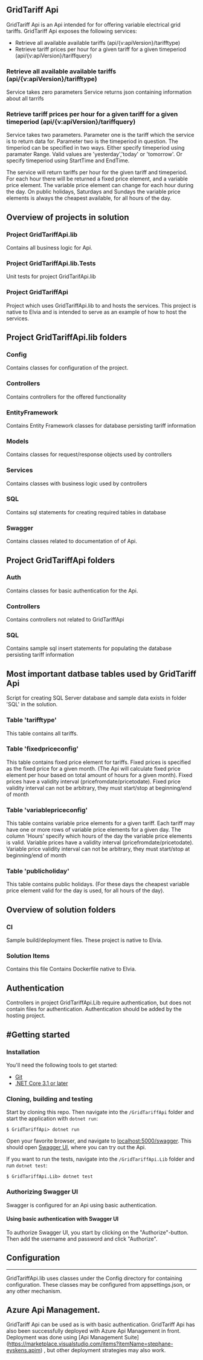## GridTariff Api

GridTariff Api is an Api intended for for offering variable electrical grid tariffs.
GridTariff Api exposes the following services:

* Retrieve all available available tariffs (api/{v:apiVersion}/tarifftype)
* Retrieve tariff prices per hour for a given tariff for a given timeperiod (api/{v:apiVersion}/tariffquery)

### Retrieve all available available tariffs (api/{v:apiVersion}/tarifftype)
Service takes zero parameters
Service returns json containing information about all tarrifs

### Retrieve tariff prices per hour for a given tariff for a given timeperiod (api/{v:apiVersion}/tariffquery)
Service takes two parameters.
Parameter one is the tariff which the service is to return data for.
Parameter two is the timeperiod in question.
The timperiod can be specified in two ways.
Either specify timeperiod using paramater Range. Valid values are 'yesterday','today' or 'tomorrow'.
Or specify timeperiod using StartTime and EndTime.

The service will return tariffs per hour for the given tariff and timeperiod.
For each hour there will be returned a fixed price element, and a variable price element.
The variable price element can change for each hour during the day.
On public holidays, Saturdays and Sundays the variable price elements is always the cheapest available, for all hours of the day.

## Overview of projects in solution

### Project GridTariffApi.lib
Contains all business logic for Api.

### Project GridTariffApi.lib.Tests
Unit tests for project GridTarifApi.lib

### Project GridTariffApi
Project which uses GridTariffApi.lib to and hosts the services.
This project is native to Elvia and is intended to serve as an example of how to host the services.

## Project GridTariffApi.lib folders

### Config
Contains classes for configuration of the project.

### Controllers
Contains controllers for the offered functionality

### EntityFramework
Contains Entity Framework classes for database persisting tariff information

### Models 
Contains classes for request/response objects used by controllers

### Services
Contains classes with business logic used by controllers

###  SQL
Contains sql statements for creating required tables in database

### Swagger
Contains classes related to documentation of of Api.


## Project GridTariffApi folders

### Auth
Contains classes for basic authentication for the Api.

### Controllers
Contains controllers not related to GridTariffApi

### SQL 
Contains sample sql insert statements for populating the database persisting tariff information

## Most important datbase tables used by GridTariff Api
Script for creating SQL Server database and sample data exists in folder 'SQL' in the solution.

### Table 'tarifftype'
This table contains all tariffs.

### Table 'fixedpriceconfig'
This table contains fixed price element for tariffs.
Fixed prices is specified as the fixed price for a given month.
(The Api will calculate fixed price element per hour based on total amount of hours for a given month).
Fixed prices have a validity interval (pricefromdate/pricetodate).
Fixed price validity interval can not be arbitrary, they must start/stop at beginning/end of month

### Table 'variablepriceconfig'
This table contains variable price elements for a given tariff.
Each tariff may have one or more rows of variable price elements for a given day.
The column 'Hours' specify which hours of the day the variable price elements is valid.
Variable prices have a validity interval (pricefromdate/pricetodate).
Variable price validity interval can not be arbitrary, they must start/stop at beginning/end of month

### Table 'publicholiday'
This table contains public holidays.
(For these days the cheapest variable price element valid for the day is used, for all hours of the day).

## Overview of solution folders

### CI
Sample build/deployment files.
These project is native to Elvia.

### Solution Items 
Contains this file
Contains Dockerfile native to Elvia.


## Authentication
Controllers in project GridTariffApi.Lib require authentication, but does not contain files for authentication.
Authentication should be added by the hosting project.

#Getting started
---------------
### Installation
You'll need the following tools to get started:
* [Git](https://git-scm.com/downloads)
* [.NET Core 3.1 or later](https://dotnet.microsoft.com/download)

### Cloning, building and testing
Start by cloning this repo. Then navigate into the `/GridTariffApi` folder and start the application with `dotnet run`:
```shell
$ GridTariffApi> dotnet run	
```

Open your favorite browser, and navigate to [localhost:5000/swagger](http://localhost:5000/swagger). This should open [Swagger UI](https://swagger.io/tools/swagger-ui/), where you can try out the Api.

If you want to run the tests, navigate into the `/GridTariffApi.Lib` folder and run `dotnet test`:
```shell
$ GridTariffApi.Lib> dotnet test
```

### Authorizing Swagger UI
Swagger is configured for an Api using basic authentication.

#### Using basic authentication with Swagger UI
To authorize Swagger UI, you start by clicking on the "Authorize"-button. Then add the username and password and click "Authorize".


## Configuration
-------------
GridTariffApi.lib uses classes under the Config directory for containing configuration.
These classes may be configured from appsettings.json, or any other mechanism.

## Azure Api Management.
GridTariff Api can be used as is with basic authentication.
GridTariff Api has also been successfully deployed with Azure Api Management in front.
Deployment was done using [Api Management Suite] (https://marketplace.visualstudio.com/items?itemName=stephane-eyskens.apim) , but other deployment strategies may also work.

